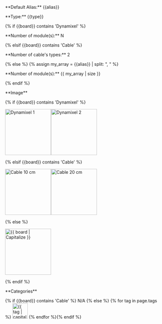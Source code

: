 <div class="sheet" markdown="1">
<p class="sheet-title" markdown="1">**Default Alias:** {{alias}}</p>
<p class="sheet-title" markdown="1">**Type:** {{type}}</p>
{% if {{board}} contains 'Dynamixel' %}
<p class="sheet-title" markdown="1">**Number of module(s):** N</p>
{% elsif {{board}} contains 'Cable' %}
<p class="sheet-title" markdown="1">**Number of cable's types:** 2</p>
{% else %}
{% assign my_array = {{alias}} | split: ", " %}
<p class="sheet-title" markdown="1">**Number of module(s):** {{ my_array | size }}</p>
{% endif %}
<p class="sheet-title" markdown="1">**Image**</p>
{% if {{board}} contains 'Dynamixel' %}
<p class="indent" markdown="1"><img height="150" src="{{ "/" | absolute_url }}/assets/img/dxl1-module.png" alt="Dynamixel 1"><img height="150" src="{{ "/" | absolute_url }}/assets/img/dxl2-module.png" alt="Dynamixel 2"></p>
{% elsif {{board}} contains 'Cable' %}
<p class="indent" markdown="1"><img height="150" src="{{ "/" | absolute_url }}/assets/img/cable-10cm.png" alt="Cable 10 cm"><img height="150" src="{{ "/" | absolute_url }}/assets/img/cable-20cm.png" alt="Cable 20 cm"></p>
{% else %}
<p class="indent" markdown="1"><img height="150" src="{{ "/" | absolute_url }}/assets/img/{{ board | downcase | replace: ' ', '-' }}-module.png" alt="{{ board | Capitalize }}"></p>
{% endif %}
<p class="sheet-title" markdown="1">**Categories**</p>
<p class="indent" markdown="1">
{% if {{board}} contains 'Cable' %}
N/A
{% else %}
{% for tag in page.tags %}
<a href="{{ "/" | absolute_url }}tags.html"><img height="50" src="{{ "/" | absolute_url }}/assets/img/sticker-{{ tag }}.png" alt="{{ tag | capitalize }}"></a>
{% endfor %}{% endif %}
</p>
</div>
